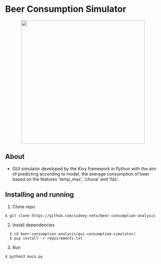 # Beer Consumption Simulator

<p align="center">
  <img src="https://media.giphy.com/media/UtnRb5lUokd51BHvfK/giphy.gif" width="400">
</p>

## About
- GUI simulator developed by the Kivy framework in Python with the aim of predicting according to model, the average consumption of beer based on the features 'temp_max', 'chuva' and 'fds'.

## Installing and running
1. Clone repo
```
$ git clone https://github.com/sidney-neto/beer-consumption-analysis
```

2. Install dependencies
```
  $ cd beer-consumption-analysis/gui-consumptiom-simulator/
  $ pip install -r requirements.txt
```

3. Run
```
$ python3 main.py
```
